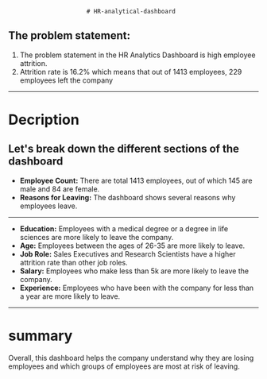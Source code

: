                           # HR-analytical-dashboard

## The problem statement:
1.	The problem statement in the HR Analytics Dashboard is high employee attrition.
2.	Attrition rate is 16.2% which means that out of 1413 employees, 229 employees left the company

----------------------------------

 # Decription
 ## Let's break down the different sections of the dashboard
-	**Employee Count:** There are total 1413 employees, out of which 145 are male and 84 are female.
-	**Reasons for Leaving:** The dashboard shows several reasons why employees leave.

  --------------------------------
-	**Education:** Employees with a medical degree or a degree in life sciences are more likely to leave the company.
-	**Age:** Employees between the ages of 26-35 are more likely to leave.
-	**Job Role:** Sales Executives and Research Scientists have a higher attrition rate than other job roles.
-	**Salary:** Employees who make less than 5k are more likely to leave the company.
-	**Experience:** Employees who have been with the company for less than a year are more likely to leave.
-------------------------------------
# summary
Overall, this dashboard helps the company understand why they are losing employees and which groups of employees are most at risk of leaving. 
